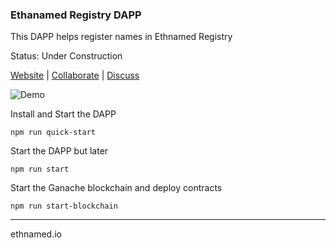 ### Ethanamed Registry DAPP

This DAPP helps register names in Ethnamed Registry

Status: Under Construction

[Website](http://ethnamed.io) | [Collaborate](https://ide.c9.io/askucher/registrant-dapp) | [Discuss](https://t.me/ethnamed)


![Demo](http://res.cloudinary.com/nixar-work/image/upload/v1521236213/Screen_Shot_2018-03-16_at_23.36.31.png)


Install and Start the DAPP

```
npm run quick-start
```

Start the DAPP but later

```
npm run start
```

Start the Ganache blockchain and deploy contracts

```
npm run start-blockchain
```

-----------------

ethnamed.io